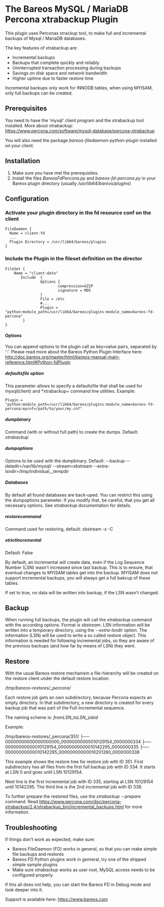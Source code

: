 # The Bareos MySQL / MariaDB Percona xtrabackup Plugin

This plugin uses Perconas xtrackup tool, to make full and incremental backups of Mysql / MariaDB databases.

The key features of xtrabackup are:

- Incremental backups
- Backups that complete quickly and reliably
- Uninterrupted transaction processing during backups
- Savings on disk space and network bandwidth
- Higher uptime due to faster restore time

Incremental backups only work for INNODB tables, when using MYISAM, only full backups can be created.

## Prerequisites
You need to have the 'mysql' client program and the xtrabackup tool installed.
More about xtrabackup: https://www.percona.com/software/mysql-database/percona-xtrabackup

You will also need the package *bareos-filedaemon-python-plugin* installed on your client.

## Installation ##

1. Make sure you have met the prerequisites.
2. Install the files *BareosFdPercona.py* and *bareos-fd-percona.py* in your Bareos plugin directory (usually */usr/lib64/bareos/plugins*)


## Configuration ##

### Activate your plugin directory in the fd resource conf on the client
```
FileDaemon {                          
  Name = client-fd
  ...
  Plugin Directory = /usr/lib64/bareos/plugins
}
```

### Include the Plugin in the fileset definition on the director
```
FileSet {
    Name = "client-data"
       Include  {
                Options {
                        compression=GZIP
                        signature = MD5
                }
                File = /etc
                #...
                Plugin = "python:module_path=/usr/lib64/bareos/plugins:module_name=bareos-fd-percona"
        }
}
```

#### Options

You can append options to the plugin call as key=value pairs, separated by ':'.
Please read more about the Bareos Python Plugin Interface here: http://doc.bareos.org/master/html/bareos-manual-main-reference.html#Python-fdPlugin


##### defaultsfile option

This parameter allows to specify a defaultsfile that shall be used for mysql(client) and *xtrabackup+ command line utilities.
Example:

```
Plugin = "python:module_path=/usr/lib64/bareos/plugins:module_name=bareos-fd-percona:mycnf=/path/to/your/my.cnf"
```

##### dumpbinary

Command (with or without full path) to create the dumps. Default: *xtrabackup*

##### dumpoptions

Options to be used with the dumpbinary.
Default: 
   --backup --datadir=/var/lib/mysql/ --stream=xbstream --extra-lsndir=/tmp/individual__tempdir

##### Databases
By default all found databases are back-uped. You can restrict this using the dumpoptions parameter. If you modify that, be careful, that you get all
necessary options. See *xtrabackup* documentation for details.


##### restorecommand
Command used for restoring, default: 
   xbstream -x -C

##### strictIncremental
Default: False

By default, an incremental will create data, even if the Log Sequence Number (LSN) wasn't increased since last backup. This is to ensure, that eventual changes to
MYISAM tables get into the backup. MYISAM does not support incremental backups, you will always get a full bakcup of these tables.

If set to true, no data will be written into backup, if the LSN wasn't changed.

## Backup

When running full backups, the plugin will call the _xtrabackup_ command with the according options. Format is _xbstream_. LSN information
will be written into a temporary directory, using the _--extra-lsndir_ option. The information (LSN) will be used to write a so called
restore object. This information is needed for following incremental jobs, so they are aware of the previous backups (and how far by
means of LSN) they went.

## Restore

With the usual Bareos restore mechanism a file-hierarchy will be created on the restore client under the default restore location:

*/tmp/bareos-restores/_percona/<jobid>*

Each restore job gets an own subdirectory, because Percona expects an empty directory. In that subdirectory,
a new directory is created for every backup job that was part of the Full-Incremental sequence.

The naming scheme is:
*fromLSN_toLSN_jobid*

Example:
  
   /tmp/bareos-restores/_percona/351/
   ├── 00000000000000000000_00000000000010129154_0000000334
   ├── 00000000000010129154_00000000000010142295_0000000335
   ├── 00000000000010142295_00000000000010201260_0000000338
  

This example shows the restore tree for restore job with ID 351. First subdirectory has all files
from the first full backup job with ID 334. It starts at LSN 0 and goes until LSN 10129154.

Next line is the first incremental job with ID 335, starting at LSN 10129154 until 10142295.
The third line is the 2nd incremental job with ID 338.

To further prepare the restored files, use the *xtrabackup --prepare* command. Read https://www.percona.com/doc/percona-xtrabackup/2.4/xtrabackup_bin/incremental_backups.html
for more information.


## Troubleshooting

If things don't work as expected, make sure:

- Bareos FileDaemon (FD) works in general, so that you can make simple file backups  and restores
- Bareos FD Python plugins work in genreral, try one of the shipped simple sample plugins
- Make sure *xtrabackup* works as user root, MySQL access needs to be configured properly

If this all does not help, you can start the Bareos FD in Debug mode and look deeper into it.

Support is available here: https://www.bareos.com
